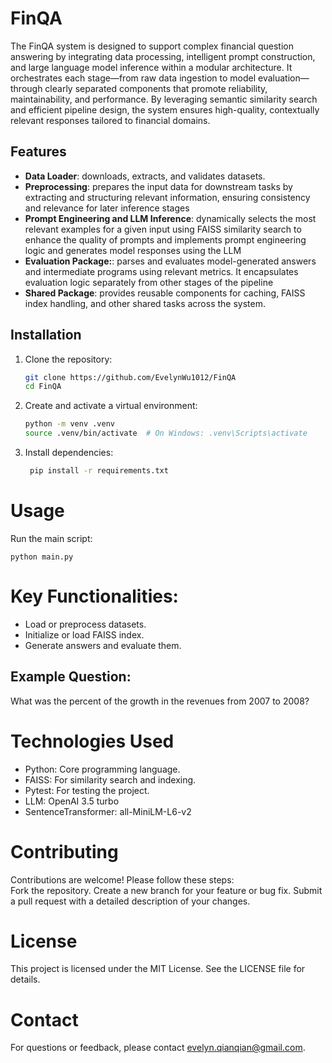 # FinQA

The FinQA system is designed to support complex financial question answering by integrating data processing, intelligent prompt construction, and large language model inference within a modular architecture. It orchestrates each stage—from raw data ingestion to model evaluation—through clearly separated components that promote reliability, maintainability, and performance. By leveraging semantic similarity search and efficient pipeline design, the system ensures high-quality, contextually relevant responses tailored to financial domains.

## Features

- **Data Loader**: downloads, extracts, and validates datasets.
- **Preprocessing**: prepares the input data for downstream tasks by extracting and structuring relevant information, ensuring consistency and relevance for later inference stages
- **Prompt Engineering and LLM Inference**: dynamically selects the most relevant examples for a given input using FAISS similarity search to enhance the quality of prompts and implements prompt engineering logic and generates model responses using the LLM
- **Evaluation Package:**: parses and evaluates model-generated answers and intermediate programs using relevant metrics. It encapsulates evaluation logic separately from other stages of the pipeline
- **Shared Package**: provides reusable components for caching, FAISS index handling, and other shared tasks across the system.

## Installation

1. Clone the repository:
   ```bash
   git clone https://github.com/EvelynWu1012/FinQA
   cd FinQA

2. Create and activate a virtual environment:
    ```bash
    python -m venv .venv
    source .venv/bin/activate  # On Windows: .venv\Scripts\activate

3. Install dependencies:
   ```bash
    pip install -r requirements.txt

# Usage


Run the main script:
    
    python main.py

# Key Functionalities:  

*   Load or preprocess datasets.
*   Initialize or load FAISS index.
*   Generate answers and evaluate them.

## Example Question:  
What was the percent of the growth in the revenues from 2007 to 2008?



# Technologies Used

*   Python: Core programming language.
*   FAISS: For similarity search and indexing.
*   Pytest: For testing the project.
*   LLM: OpenAI 3.5 turbo
*   SentenceTransformer: all-MiniLM-L6-v2


# Contributing
Contributions are welcome! Please follow these steps:  
Fork the repository.
Create a new branch for your feature or bug fix.
Submit a pull request with a detailed description of your changes.
# License
This project is licensed under the MIT License. See the LICENSE file for details.  
# Contact
For questions or feedback, please contact evelyn.qianqian@gmail.com.